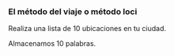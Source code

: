 ### El método del viaje o método loci

Realiza una lista de 10 ubicaciones en tu ciudad.

Almacenamos 10 palabras.